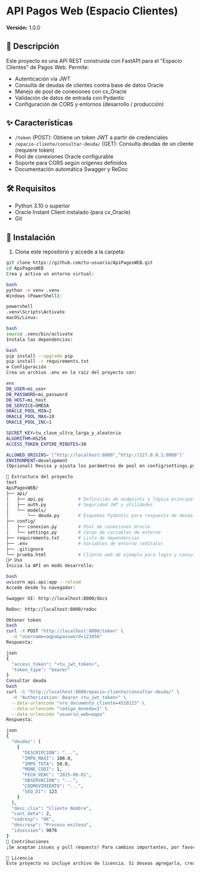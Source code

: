 # API Pagos Web (Espacio Clientes)
**Versión:** 1.0.0

## 📖 Descripción
Este proyecto es una API REST construida con FastAPI para el "Espacio Clientes" de Pagos Web. Permite:
- Autenticación vía JWT
- Consulta de deudas de clientes contra base de datos Oracle
- Manejo de pool de conexiones con cx_Oracle
- Validación de datos de entrada con Pydantic
- Configuración de CORS y entornos (desarrollo / producción)

## ✨ Características
- `/token` (POST): Obtiene un token JWT a partir de credenciales
- `/epacio-cliente/consultar-deuda/` (GET): Consulta deudas de un cliente (requiere token)
- Pool de conexiones Oracle configurable
- Soporte para CORS según orígenes definidos
- Documentación automática Swagger y ReDoc

## 🛠 Requisitos
- Python 3.10 o superior
- Oracle Instant Client instalado (para cx_Oracle)
- Git

## 🚀 Instalación
1. Clona este repositorio y accede a la carpeta:
```bash
git clone https://github.com/tu-usuario/ApiPagosWEB.git
cd ApiPagosWEB
Crea y activa un entorno virtual:

bash
python -m venv .venv
Windows (PowerShell):

powershell
.venv\Scripts\Activate
macOS/Linux:

bash
source .venv/bin/activate
Instala las dependencias:

bash
pip install --upgrade pip
pip install -r requirements.txt
⚙️ Configuración
Crea un archivo .env en la raíz del proyecto con:

env
DB_USER=mi_user
DB_PASSWORD=mi_password
DB_HOST=mi_host
DB_SERVICE=OMEGA
ORACLE_POOL_MIN=2
ORACLE_POOL_MAX=10
ORACLE_POOL_INC=1

SECRET_KEY=tu_clave_ultra_larga_y_aleatoria
ALGORITHM=HS256
ACCESS_TOKEN_EXPIRE_MINUTES=30

ALLOWED_ORIGINS='["http://localhost:8000","http://127.0.0.1:8000"]'
ENVIRONMENT=development
(Opcional) Revisa y ajusta los parámetros de pool en config/settings.py

📁 Estructura del proyecto
text
ApiPagosWEB/
├── api/
│   ├── api.py             # Definición de endpoints y lógica principal
│   ├── auth.py            # Seguridad JWT y utilidades
│   └── models/
│       └── deuda.py       # Esquemas Pydantic para respuesta de deuda
├── config/
│   ├── conexion.py        # Pool de conexiones Oracle
│   └── settings.py        # Carga de variables de entorno
├── requirements.txt       # Lista de dependencias
├── .env                   # Variables de entorno (edítalo)
├── .gitignore
└── prueba.html            # Cliente web de ejemplo para login y consulta
🏃‍♂️ Uso
Inicia la API en modo desarrollo:

bash
uvicorn api.api:app --reload
Accede desde tu navegador:

Swagger UI: http://localhost:8000/docs

ReDoc: http://localhost:8000/redoc

Obtener token
bash
curl -X POST "http://localhost:8000/token" \
  -d "username=aqpa&password=123456"
Respuesta:

json
{
  "access_token": "<tu_jwt_token>",
  "token_type": "bearer"
}
Consultar deuda
bash
curl -G "http://localhost:8000/epacio-cliente/consultar-deuda/" \
  -H "Authorization: Bearer <tu_jwt_token>" \
  --data-urlencode "nro_documento_cliente=4510123" \
  --data-urlencode "codigo_moneda=1" \
  --data-urlencode "usuario_web=aqpa"
Respuesta:

json
{
  "deudas": [
    {
      "DESCRIPCION": "...",
      "IMPO_MAXI": 100.0,
      "IMPO_TOTA": 50.0,
      "MONE_CODI": 1,
      "FECH_VENC": "2025-08-01",
      "OBSERVACION": "...",
      "CODMOVIMIENTO": "...",
      "SEQ_DI": 123
    }
  ],
  "desc_clie": "Cliente Nombre",
  "cant_deta": 2,
  "codresp": "OK",
  "descresp": "Proceso exitoso",
  "idsession": 9876
}
🤝 Contribuciones
¡Se aceptan issues y pull requests! Para cambios importantes, por favor abre primero un issue describiendo tu propuesta.

📄 Licencia
Este proyecto no incluye archivo de licencia. Si deseas agregarla, crea un LICENSE en la raíz (ej. bajo MIT).
